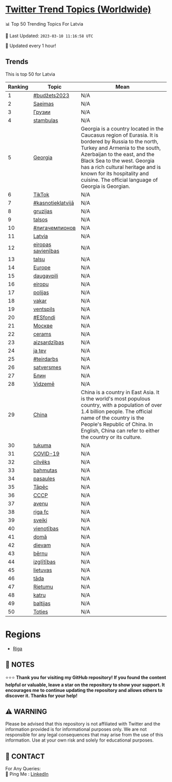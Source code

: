 [Twitter Trend Topics (Worldwide)](https://github.com/ErcinDedeoglu/Twitter-Trend-Topics)
==========


📊 Top 50 Trending Topics For Latvia

📆 Last Updated: `2023-03-10 11:16:58 UTC`

🔧 Updated every 1 hour!


## Trends

This is top 50 for Latvia

| Ranking | Topic | Mean |
| ------- | ------------ | ------------ |
| 1 | [#budžets2023](http://twitter.com/search?q=%23bud%c5%beets2023) | N/A |
| 2 | [Saeimas](http://twitter.com/search?q=Saeimas) | N/A |
| 3 | [Грузии](http://twitter.com/search?q=%d0%93%d1%80%d1%83%d0%b7%d0%b8%d0%b8) | N/A |
| 4 | [stambulas](http://twitter.com/search?q=stambulas) | N/A |
| 5 | [Georgia](http://twitter.com/search?q=Georgia) | Georgia is a country located in the Caucasus region of Eurasia. It is bordered by Russia to the north, Turkey and Armenia to the south, Azerbaijan to the east, and the Black Sea to the west. Georgia has a rich cultural heritage and is known for its hospitality and cuisine. The official language of Georgia is Georgian. |
| 6 | [TikTok](http://twitter.com/search?q=TikTok) | N/A |
| 7 | [#kasnotieklatvijā](http://twitter.com/search?q=%23kasnotieklatvij%c4%81) | N/A |
| 8 | [gruzijas](http://twitter.com/search?q=gruzijas) | N/A |
| 9 | [talsos](http://twitter.com/search?q=talsos) | N/A |
| 10 | [#лигачемпионов](http://twitter.com/search?q=%23%d0%bb%d0%b8%d0%b3%d0%b0%d1%87%d0%b5%d0%bc%d0%bf%d0%b8%d0%be%d0%bd%d0%be%d0%b2) | N/A |
| 11 | [Latvia](http://twitter.com/search?q=Latvia) | N/A |
| 12 | [eiropas savienības](http://twitter.com/search?q=eiropas+savien%c4%abbas) | N/A |
| 13 | [talsu](http://twitter.com/search?q=talsu) | N/A |
| 14 | [Europe](http://twitter.com/search?q=Europe) | N/A |
| 15 | [daugavpili](http://twitter.com/search?q=daugavpili) | N/A |
| 16 | [eiropu](http://twitter.com/search?q=eiropu) | N/A |
| 17 | [polijas](http://twitter.com/search?q=polijas) | N/A |
| 18 | [vakar](http://twitter.com/search?q=vakar) | N/A |
| 19 | [ventspils](http://twitter.com/search?q=ventspils) | N/A |
| 20 | [#ESfondi](http://twitter.com/search?q=%23ESfondi) | N/A |
| 21 | [Москве](http://twitter.com/search?q=%d0%9c%d0%be%d1%81%d0%ba%d0%b2%d0%b5) | N/A |
| 22 | [cerams](http://twitter.com/search?q=cerams) | N/A |
| 23 | [aizsardzības](http://twitter.com/search?q=aizsardz%c4%abbas) | N/A |
| 24 | [ja tev](http://twitter.com/search?q=ja+tev) | N/A |
| 25 | [#teirdarbs](http://twitter.com/search?q=%23teirdarbs) | N/A |
| 26 | [satversmes](http://twitter.com/search?q=satversmes) | N/A |
| 27 | [Блин](http://twitter.com/search?q=%d0%91%d0%bb%d0%b8%d0%bd) | N/A |
| 28 | [Vidzemē](http://twitter.com/search?q=Vidzem%c4%93) | N/A |
| 29 | [China](http://twitter.com/search?q=China) | China is a country in East Asia. It is the world's most populous country, with a population of over 1.4 billion people. The official name of the country is the People's Republic of China. In English, China can refer to either the country or its culture. |
| 30 | [tukuma](http://twitter.com/search?q=tukuma) | N/A |
| 31 | [COVID-19](http://twitter.com/search?q=COVID-19) | N/A |
| 32 | [cilvēks](http://twitter.com/search?q=cilv%c4%93ks) | N/A |
| 33 | [bahmutas](http://twitter.com/search?q=bahmutas) | N/A |
| 34 | [pasaules](http://twitter.com/search?q=pasaules) | N/A |
| 35 | [Tāpēc](http://twitter.com/search?q=T%c4%81p%c4%93c) | N/A |
| 36 | [СССР](http://twitter.com/search?q=%d0%a1%d0%a1%d0%a1%d0%a0) | N/A |
| 37 | [avenu](http://twitter.com/search?q=avenu) | N/A |
| 38 | [riga fc](http://twitter.com/search?q=riga+fc) | N/A |
| 39 | [sveiki](http://twitter.com/search?q=sveiki) | N/A |
| 40 | [vienotības](http://twitter.com/search?q=vienot%c4%abbas) | N/A |
| 41 | [domā](http://twitter.com/search?q=dom%c4%81) | N/A |
| 42 | [dievam](http://twitter.com/search?q=dievam) | N/A |
| 43 | [bērnu](http://twitter.com/search?q=b%c4%93rnu) | N/A |
| 44 | [izglītības](http://twitter.com/search?q=izgl%c4%abt%c4%abbas) | N/A |
| 45 | [lietuvas](http://twitter.com/search?q=lietuvas) | N/A |
| 46 | [tāda](http://twitter.com/search?q=t%c4%81da) | N/A |
| 47 | [Rietumu](http://twitter.com/search?q=Rietumu) | N/A |
| 48 | [katru](http://twitter.com/search?q=katru) | N/A |
| 49 | [baltijas](http://twitter.com/search?q=baltijas) | N/A |
| 50 | [Toties](http://twitter.com/search?q=Toties) | N/A |



# Regions

* [Riga](</Latvia/Riga.md>)



## 📝 NOTES

⭐⭐⭐ **Thank you for visiting my GitHub repository! If you found the content helpful or valuable, leave a star on the repository to show your support. It encourages me to continue updating the repository and allows others to discover it. Thanks for your help!**


## ⚠️ WARNING

Please be advised that this repository is not affiliated with Twitter and the information provided is for informational purposes only. We are not responsible for any legal consequences that may arise from the use of this information. Use at your own risk and solely for educational purposes.


## 📨 CONTACT

 For Any Queries:  
            🏓 Ping Me : [LinkedIn](https://www.linkedin.com/in/ercindedeoglu/)
